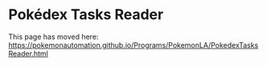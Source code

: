 # Pokédex Tasks Reader

This page has moved here: https://pokemonautomation.github.io/Programs/PokemonLA/PokedexTasksReader.html

